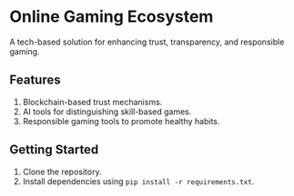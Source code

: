 # Online Gaming Ecosystem

A tech-based solution for enhancing trust, transparency, and responsible gaming.

## Features
1. Blockchain-based trust mechanisms.
2. AI tools for distinguishing skill-based games.
3. Responsible gaming tools to promote healthy habits.

## Getting Started
1. Clone the repository.
2. Install dependencies using `pip install -r requirements.txt`.